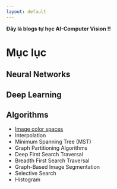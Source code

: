 ```yaml
---
layout: default
---
```

**Đây là blogs tự học AI-Computer Vision !!**

# Mục lục
## Neural Networks
## Deep Learning
## Algorithms
* [Image color spaces](./AI/MinimumSpanningTree.html)
* Interpolation
* Minimum Spanning Tree (MST)
* Graph Partitioning Algorithms
* Deep First Search Traversal
* Breadth First Search Traversal
* Graph-Based Image Segmentation
* Selective Search
* Histogram
